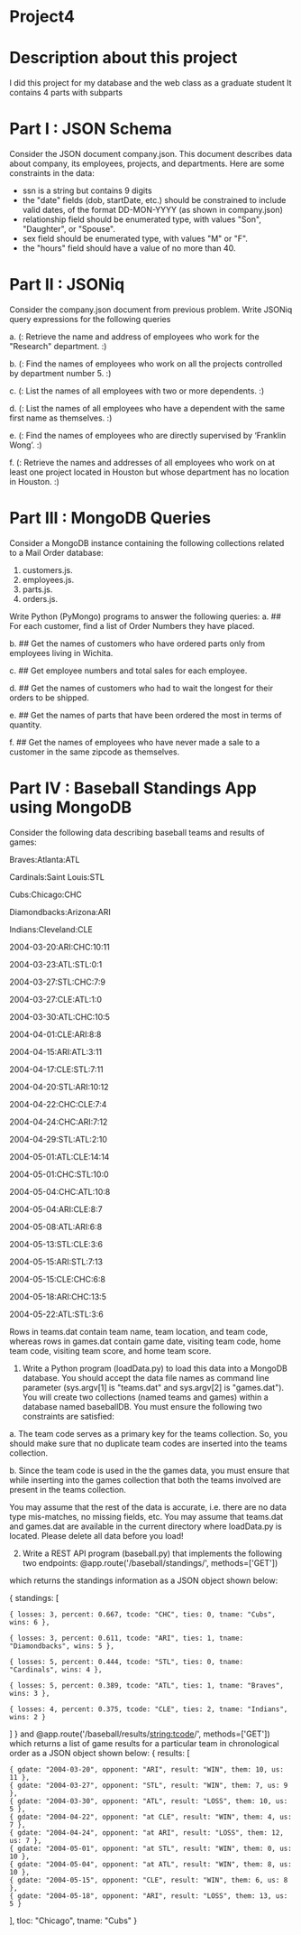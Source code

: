 # Project4

# Description about this project

I did this project for my database and the web class as a graduate student 
It contains 4 parts with subparts

# Part I : JSON Schema 

Consider the JSON document company.json. This document describes data about company, its employees, projects, and departments. Here are some constraints in the data:

  * ssn is a string but contains 9 digits
  * the "date" fields (dob, startDate, etc.) should be constrained to include valid dates, of the format DD-MON-YYYY (as shown in company.json)
  * relationship field should be enumerated type, with values "Son", "Daughter", or "Spouse".
  * sex field should be enumerated type, with values "M" or "F".
  * the "hours" field should have a value of no more than 40.

# Part II : JSONiq

Consider the company.json document from previous problem. Write JSONiq query expressions for the following queries

 a. (: Retrieve the name and address of employees who work for the "Research" department. :)
 
 b. (: Find the names of employees who work on all the projects controlled by department number 5. :)
 
 c. (: List the names of all employees with two or more dependents. :)
 
 d. (: List the names of all employees who have a dependent with the same first name as themselves. :)
 
 e. (: Find the names of employees who are directly supervised by ‘Franklin Wong’. :)
 
 f. (: Retrieve the names and addresses of all employees who work on at least one project located in Houston but whose department has no location in Houston. :)
 
 # Part III : MongoDB Queries 
 
 Consider a MongoDB instance containing the following collections related to a Mail Order database:
 
1. customers.js.
2. employees.js.
3. parts.js.
4. orders.js.


Write Python (PyMongo) programs to answer the following queries:
a. ## For each customer, find a list of Order Numbers they have placed.

b. ## Get the names of customers who have ordered parts only from employees living in Wichita.

c. ## Get employee numbers and total sales for each employee.

d. ## Get the names of customers who had to wait the longest for their orders to be shipped.

e. ## Get the names of parts that have been ordered the most in terms of quantity.

f. ## Get the names of employees who have never made a sale to a customer in the same zipcode as themselves.


# Part IV : Baseball Standings App using MongoDB

Consider the following data describing baseball teams and results of games:


Braves:Atlanta:ATL

Cardinals:Saint Louis:STL

Cubs:Chicago:CHC

Diamondbacks:Arizona:ARI

Indians:Cleveland:CLE



2004-03-20:ARI:CHC:10:11

2004-03-23:ATL:STL:0:1

2004-03-27:STL:CHC:7:9

2004-03-27:CLE:ATL:1:0

2004-03-30:ATL:CHC:10:5

2004-04-01:CLE:ARI:8:8

2004-04-15:ARI:ATL:3:11

2004-04-17:CLE:STL:7:11

2004-04-20:STL:ARI:10:12

2004-04-22:CHC:CLE:7:4

2004-04-24:CHC:ARI:7:12

2004-04-29:STL:ATL:2:10

2004-05-01:ATL:CLE:14:14

2004-05-01:CHC:STL:10:0

2004-05-04:CHC:ATL:10:8

2004-05-04:ARI:CLE:8:7

2004-05-08:ATL:ARI:6:8

2004-05-13:STL:CLE:3:6

2004-05-15:ARI:STL:7:13

2004-05-15:CLE:CHC:6:8

2004-05-18:ARI:CHC:13:5

2004-05-22:ATL:STL:3:6

Rows in teams.dat contain team name, team location, and team code, whereas rows in games.dat contain game date, visiting team code, home team code, visiting team score, and home team score.

1. Write a Python program (loadData.py) to load this data into a MongoDB database. You should accept the data file names as command line parameter (sys.argv[1] is "teams.dat" and sys.argv[2] is "games.dat"). You will create two collections (named teams and games) within a database named baseballDB. You must ensure the following two constraints are satisfied:

  a. The team code serves as a primary key for the teams collection. So, you should make sure that no duplicate team codes are inserted into the teams collection.
  
  b. Since the team code is used in the the games data, you must ensure that while inserting into the games collection that both the teams involved are present in the teams collection.
  
You may assume that the rest of the data is accurate, i.e. there are no data type mis-matches, no missing fields, etc. You may assume that teams.dat and games.dat are available in the current directory where loadData.py is located. Please delete all data before you load!

2. Write a REST API program (baseball.py) that implements the following two endpoints:
@app.route('/baseball/standings/', methods=['GET'])

which returns the standings information as a JSON object shown below:

{ standings: [

    { losses: 3, percent: 0.667, tcode: "CHC", ties: 0, tname: "Cubs", wins: 6 },
    
    { losses: 3, percent: 0.611, tcode: "ARI", ties: 1, tname: "Diamondbacks", wins: 5 },
    
    { losses: 5, percent: 0.444, tcode: "STL", ties: 0, tname: "Cardinals", wins: 4 },
    
    { losses: 5, percent: 0.389, tcode: "ATL", ties: 1, tname: "Braves", wins: 3 },
    
    { losses: 4, percent: 0.375, tcode: "CLE", ties: 2, tname: "Indians", wins: 2 }
  ]
}
and
@app.route('/baseball/results/<string:tcode>/', methods=['GET'])
which returns a list of game results for a particular team in chronological order as a JSON object shown below:
{
  results: [
  
    { gdate: "2004-03-20", opponent: "ARI", result: "WIN", them: 10, us: 11 },
    { gdate: "2004-03-27", opponent: "STL", result: "WIN", them: 7, us: 9 },
    { gdate: "2004-03-30", opponent: "ATL", result: "LOSS", them: 10, us: 5 },
    { gdate: "2004-04-22", opponent: "at CLE", result: "WIN", them: 4, us: 7 },
    { gdate: "2004-04-24", opponent: "at ARI", result: "LOSS", them: 12, us: 7 },
    { gdate: "2004-05-01", opponent: "at STL", result: "WIN", them: 0, us: 10 },
    { gdate: "2004-05-04", opponent: "at ATL", result: "WIN", them: 8, us: 10 },
    { gdate: "2004-05-15", opponent: "CLE", result: "WIN", them: 6, us: 8 },
    { gdate: "2004-05-18", opponent: "ARI", result: "LOSS", them: 13, us: 5 }
  ],
  tloc: "Chicago",
  tname: "Cubs"
}
